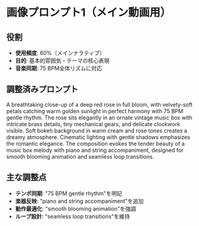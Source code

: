 # 画像プロンプト1（メイン動画用）

## 役割
- **使用頻度**: 60%（メインナラティブ）
- **目的**: 基本的雰囲気・テーマの核心表現
- **音楽同期**: 75 BPM全体リズムに対応

## 調整済みプロンプト

A breathtaking close-up of a deep red rose in full bloom, with velvety-soft petals catching warm golden sunlight in perfect harmony with 75 BPM gentle rhythm. The rose sits elegantly in an ornate vintage music box with intricate brass details, tiny mechanical gears, and delicate clockwork visible. Soft bokeh background in warm cream and rose tones creates a dreamy atmosphere. Cinematic lighting with gentle shadows emphasizes the romantic elegance. The composition evokes the tender beauty of a music box melody with piano and string accompaniment, designed for smooth blooming animation and seamless loop transitions.

## 主な調整点
- **テンポ同期**: "75 BPM gentle rhythm"を明記
- **楽器反映**: "piano and string accompaniment"を追加
- **動作最適化**: "smooth blooming animation"を強調
- **ループ設計**: "seamless loop transitions"を維持